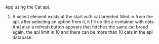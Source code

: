 App using the Cat api,
1. A select element exists at the start with cat breeded filled in from the api, after selecting an option from it, it fill up the a container with cats. And also a refresh button appears that fetches the same cat breed again, the api limit is 10 and there can be more than 10 cats in the api database. 